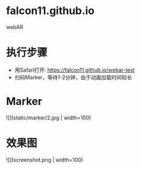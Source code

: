 # falcon11.github.io
webAR

# 执行步骤
- 用Safari打开: https://falcon11.github.io/webar-test
- 扫码Marker，等待1-2分钟，由于动画加载时间较长

# Marker
![](static/marker/2.jpg | width=100)


# 效果图
![](screenshot.png | width=100)
